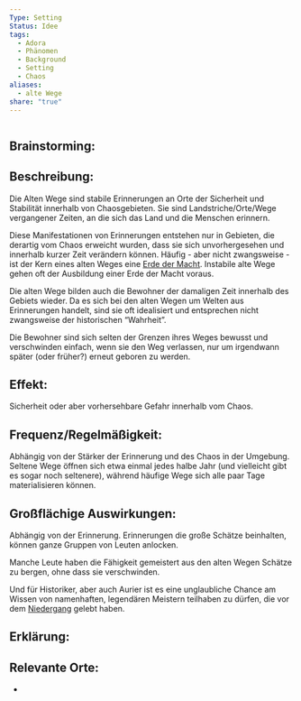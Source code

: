 ```yaml
---
Type: Setting
Status: Idee
tags:
  - Adora
  - Phänomen
  - Background
  - Setting
  - Chaos
aliases:
  - alte Wege
share: "true"
---
```

```table-of-contents
```


## Brainstorming:




## Beschreibung:
Die Alten Wege sind stabile Erinnerungen an Orte der Sicherheit und Stabilität innerhalb von Chaosgebieten. Sie sind Landstriche/Orte/Wege vergangener Zeiten, an die sich das Land und die Menschen erinnern. 

Diese Manifestationen von Erinnerungen entstehen nur in Gebieten, die derartig vom Chaos erweicht wurden, dass sie sich unvorhergesehen und innerhalb kurzer Zeit verändern können. Häufig - aber nicht zwangsweise - ist der Kern eines alten Weges eine [Erde der Macht](Erden%20der%20Macht.md). Instabile alte Wege gehen oft der Ausbildung einer Erde der Macht voraus. 

Die alten Wege bilden auch die Bewohner der damaligen Zeit innerhalb des Gebiets wieder. Da es sich bei den alten Wegen um Welten aus Erinnerungen handelt, sind sie oft idealisiert und entsprechen nicht zwangsweise der historischen “Wahrheit”. 

Die Bewohner sind sich selten der Grenzen ihres Weges bewusst und verschwinden einfach, wenn sie den Weg verlassen, nur um irgendwann später (oder früher?) erneut geboren zu werden. 

## Effekt:
Sicherheit oder aber vorhersehbare Gefahr innerhalb vom Chaos. 


## Frequenz/Regelmäßigkeit:
Abhängig von der Stärker der Erinnerung und des Chaos in der Umgebung. Seltene Wege öffnen sich etwa einmal jedes halbe Jahr (und vielleicht gibt es sogar noch seltenere), während häufige Wege sich alle paar Tage materialisieren können. 





## Großflächige Auswirkungen:
Abhängig von der Erinnerung. Erinnerungen die große Schätze beinhalten, können ganze Gruppen von Leuten anlocken. 

Manche Leute haben die Fähigkeit gemeistert aus den alten Wegen Schätze zu bergen, ohne dass sie verschwinden. 

Und für Historiker, aber auch Aurier ist es eine unglaubliche Chance am Wissen von namenhaften, legendären Meistern teilhaben zu dürfen, die vor dem [Niedergang](../Geschichte%20von%20Adora/Der%20Niedergang.md) gelebt haben. 



## Erklärung:




## Relevante Orte:
- 